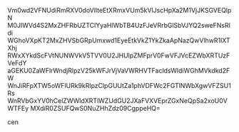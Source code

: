 Vm0wd2VFNUdiRmRXV0doVllteEtXRmxVUm5kVlJscHpXa2M1VjJKSGVEQlpN
M0JIWVd4S2MxZHFRbUZTClYyaHlWbTB4UzFJeVRrbGlSbVJYQ2sweFNsRldi
WGhoVXpKT2MxZHVSbGRpUmxwd1EyeEtkVkZ1YkZkaApNazQwVlhwR1lXTXhj
RWxXYkdScFVtNUNWVkV5TVV0U2JHUlpZMFprV0FwVFJVcEZWbXRTUzFVeFdY
aGEKU0ZaWFlrWndjRlpzV25kWFJrVjVaVWRHVTFacldsWldiWGhMVkdkd2FW
WnJiRFpXTW5oWFlURk9kRlpzClpGUUtZa1phVDFWc2FGTlNWbXgwVFZSU1Rs
WnRVbGxYV0hCelZWWldXRTlWZUdGU2JXaFVXVEprZGxNeQpSa2xoU0VWTFEy
MXdiR0ZSUFQwS0NuZHhZdz09CgppeHQ=

cen